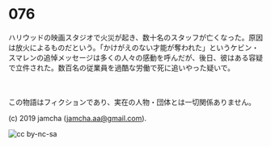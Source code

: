 

# 076

ハリウッドの映画スタジオで火災が起き、数十名のスタッフが亡くなった。原因は放火によるものだという。「かけがえのない才能が奪われた」というケビン・スマレンの追悼メッセージは多くの人々の感動を呼んだが、後日、彼はある容疑で立件された。数百名の従業員を過酷な労働で死に追いやった疑いで。

<br>  
<br>  
この物語はフィクションであり、実在の人物・団体とは一切関係ありません。  

(c) 2019 jamcha (jamcha.aa@gmail.com).  

![cc by-nc-sa](https://i.creativecommons.org/l/by-nc-sa/4.0/88x31.png)  

